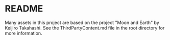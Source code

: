 # README

Many assets in this project are based on the project "Moon and Earth" by Keijiro Takahashi. See the ThirdPartyContent.md file in the root directory for more information.
